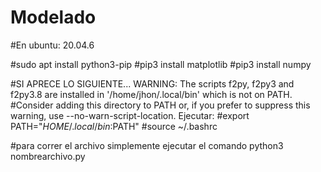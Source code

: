 # Modelado

#En ubuntu: 20.04.6

#sudo apt install python3-pip
#pip3 install matplotlib
#pip3 install numpy

#SI APRECE LO SIGUIENTE... WARNING: The scripts f2py, f2py3 and f2py3.8 are installed in '/home/jhon/.local/bin' which is not on PATH.
#Consider adding this directory to PATH or, if you prefer to suppress this warning, use --no-warn-script-location. Ejecutar:
#export PATH="$HOME/.local/bin:$PATH"
#source ~/.bashrc

#para correr el archivo simplemente ejecutar el comando python3 nombrearchivo.py
